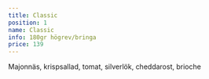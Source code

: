 ```yaml
---
title: Classic
position: 1
name: Classic
info: 180gr högrev/bringa
price: 139
---
```


Majonnäs, krispsallad, tomat, silverlök, cheddarost, brioche
